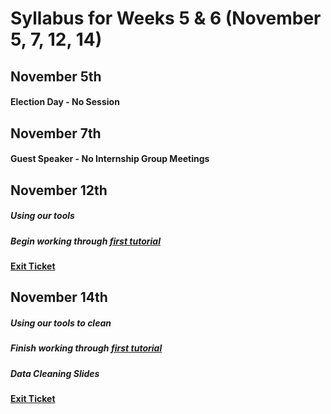 # Syllabus for Weeks 5 & 6 (November 5, 7, 12, 14)


## November 5th
#### Election Day - No Session



## November 7th
#### Guest Speaker - No Internship Group Meetings



## November 12th
##### Using our tools
##### Begin working through [first tutorial](https://docs.lightkurve.org/tutorials/01-what-are-lightcurves.html)
#### [Exit Ticket](https://docs.google.com/forms/d/e/1FAIpQLSfftMKYctEGVfuiOdgorBKmERJeUBgbRL4rlHf1-kWgpKU_Tg/viewform?usp=sf_link)



## November 14th
##### Using our tools to clean
##### Finish working through [first tutorial](https://docs.lightkurve.org/tutorials/01-what-are-lightcurves.html)
##### Data Cleaning Slides 
#### [Exit Ticket](https://docs.google.com/forms/d/e/1FAIpQLSfftMKYctEGVfuiOdgorBKmERJeUBgbRL4rlHf1-kWgpKU_Tg/viewform?usp=sf_link)
